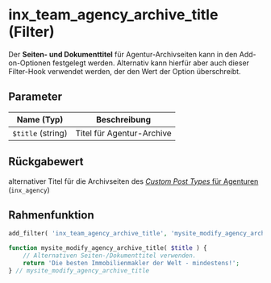 # inx_team_agency_archive_title (Filter)

Der **Seiten- und Dokumenttitel** für Agentur-Archivseiten kann in den Add-on-Optionen festgelegt werden. Alternativ kann hierfür aber auch dieser Filter-Hook verwendet werden, der den Wert der Option überschreibt.

## Parameter

| Name (Typ) | Beschreibung |
| ---------- | ------------ |
| `$title` (string) | Titel für Agentur-Archive |

## Rückgabewert

alternativer Titel für die Archivseiten des [*Custom Post Types* für Agenturen](../beitragsarten) (`inx_agency`)

## Rahmenfunktion

[](_info-snippet-einbindung.md ':include')

```php
add_filter( 'inx_team_agency_archive_title', 'mysite_modify_agency_archive_title' );

function mysite_modify_agency_archive_title( $title ) {
	// Alternativen Seiten-/Dokumenttitel verwenden.
	return 'Die besten Immobilienmakler der Welt - mindestens!';
} // mysite_modify_agency_archive_title
```

[](_backlink.md ':include')